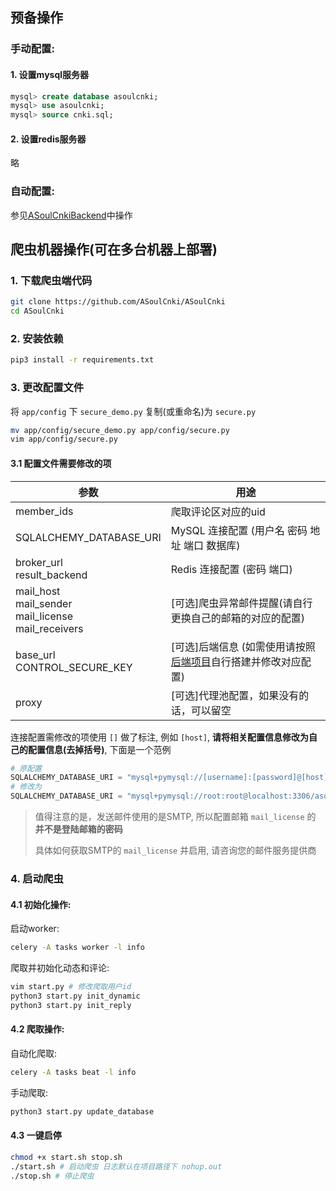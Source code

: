 ## 预备操作
### 手动配置:
#### 1. 设置mysql服务器
```sql
mysql> create database asoulcnki;
mysql> use asoulcnki;
mysql> source cnki.sql;
```
#### 2. 设置redis服务器
略  
### 自动配置:
参见[ASoulCnkiBackend](https://github.com/ASoulCnki/ASoulCnkiBackend)中操作
## 爬虫机器操作(可在多台机器上部署)
### 1. 下载爬虫端代码  
```bash
git clone https://github.com/ASoulCnki/ASoulCnki
cd ASoulCnki
```
### 2. 安装依赖
```bash
pip3 install -r requirements.txt
```
### 3. 更改配置文件
将 `app/config` 下 `secure_demo.py` 复制(或重命名)为 `secure.py`

```bash
mv app/config/secure_demo.py app/config/secure.py
vim app/config/secure.py
```

#### 3.1 配置文件需要修改的项
|参数|用途|
|----|----|
|member_ids|爬取评论区对应的uid|
|SQLALCHEMY_DATABASE_URI|MySQL 连接配置 (用户名 密码 地址 端口 数据库)|
|broker_url<br>result_backend|Redis 连接配置 (密码 端口)|
|mail_host<br>mail_sender<br>mail_license<br>mail_receivers|[可选]爬虫异常邮件提醒(请自行更换自己的邮箱的对应的配置)
|base_url<br>CONTROL_SECURE_KEY|[可选]后端信息 (如需使用请按照[后端项目](https://github.com/AsoulCnki/AsoulCnkiBackEnd)自行搭建并修改对应配置)|
|proxy|[可选]代理池配置，如果没有的话，可以留空|

连接配置需修改的项使用 `[]` 做了标注, 例如 `[host]`, **请将相关配置信息修改为自己的配置信息(去掉括号)**, 下面是一个范例

```py
# 原配置
SQLALCHEMY_DATABASE_URI = "mysql+pymysql://[username]:[password]@[host]:[port]/[database]"
# 修改为
SQLALCHEMY_DATABASE_URI = "mysql+pymysql://root:root@localhost:3306/asoulcnki"
```

> 值得注意的是，发送邮件使用的是SMTP, 所以配置邮箱 `mail_license` 的 **并不是登陆邮箱的密码**
>
>  具体如何获取SMTP的 `mail_license` 并启用, 请咨询您的邮件服务提供商

### 4. 启动爬虫
#### 4.1 初始化操作:
启动worker:
```bash
celery -A tasks worker -l info
```
爬取并初始化动态和评论:
```bash
vim start.py # 修改爬取用户id
python3 start.py init_dynamic
python3 start.py init_reply
```
#### 4.2 爬取操作:
自动化爬取:
```bash
celery -A tasks beat -l info
```
手动爬取:
```bash
python3 start.py update_database
```
#### 4.3 一键启停
```bash
chmod +x start.sh stop.sh
./start.sh # 启动爬虫 日志默认在项目路径下 nohup.out
./stop.sh # 停止爬虫
```